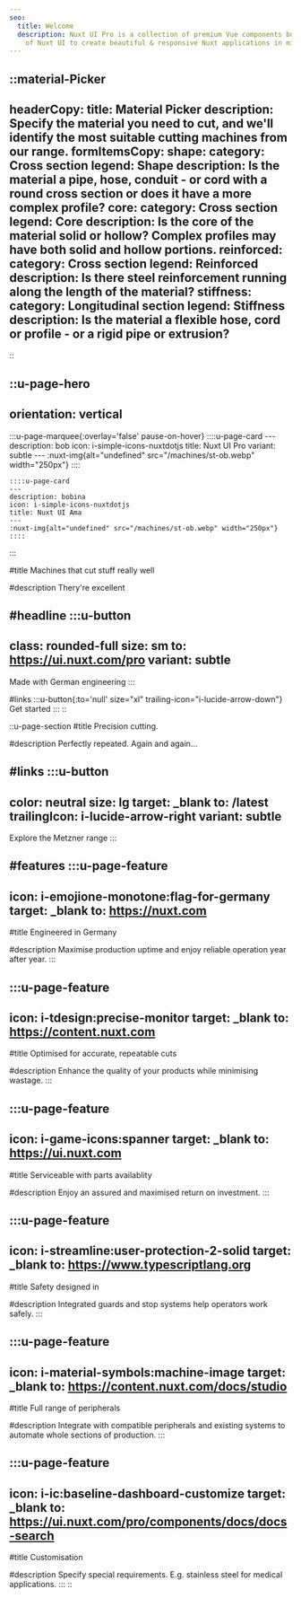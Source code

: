 ```yaml
---
seo:
  title: Welcome
  description: Nuxt UI Pro is a collection of premium Vue components built on top
    of Nuxt UI to create beautiful & responsive Nuxt applications in minutes.
---
```


::material-Picker
---
headerCopy:
  title: Material Picker
  description: Specify the material you need to cut, and we'll identify the most suitable cutting machines from our range.
formItemsCopy:
  shape:
    category: Cross section
    legend: Shape
    description: Is the material a pipe, hose, conduit - or cord with a round cross section or does it have a more complex profile?
  core:
    category: Cross section
    legend: Core
    description: Is the core of the material solid or hollow? Complex profiles may have both solid and hollow portions.
  reinforced:
    category: Cross section
    legend: Reinforced
    description: Is there steel reinforcement running along the length of the material?
  stiffness:
    category: Longitudinal section
    legend: Stiffness
    description: Is the material a flexible hose, cord or profile - or a rigid pipe or extrusion?
---
::

::u-page-hero
---
orientation: vertical
---
  :::u-page-marquee{:overlay='false' pause-on-hover}
    ::::u-page-card
    ---
    description: bob
    icon: i-simple-icons-nuxtdotjs
    title: Nuxt UI Pro
    variant: subtle
    ---
    :nuxt-img{alt="undefined" src="/machines/st-ob.webp" width="250px"}
    ::::
  
    ::::u-page-card
    ---
    description: bobina
    icon: i-simple-icons-nuxtdotjs
    title: Nuxt UI Ama
    ---
    :nuxt-img{alt="undefined" src="/machines/st-ob.webp" width="250px"}
    ::::
  :::

#title
Machines that cut stuff really well

#description
Thery're excellent

#headline
  :::u-button
  ---
  class: rounded-full
  size: sm
  to: https://ui.nuxt.com/pro
  variant: subtle
  ---
  Made with German engineering
  :::

#links
  :::u-button{:to='null' size="xl" trailing-icon="i-lucide-arrow-down"}
  Get started
  :::
::

::u-page-section
#title
Precision cutting.

#description
Perfectly repeated. Again and again…

#links
  :::u-button
  ---
  color: neutral
  size: lg
  target: _blank
  to: /latest
  trailingIcon: i-lucide-arrow-right
  variant: subtle
  ---
  Explore the Metzner range
  :::

#features
  :::u-page-feature
  ---
  icon: i-emojione-monotone:flag-for-germany
  target: _blank
  to: https://nuxt.com
  ---
  #title
  Engineered in Germany
  
  #description
  Maximise production uptime and enjoy reliable operation year after year.
  :::

  :::u-page-feature
  ---
  icon: i-tdesign:precise-monitor
  target: _blank
  to: https://content.nuxt.com
  ---
  #title
  Optimised for accurate, repeatable cuts
  
  #description
  Enhance the quality of your products while minimising wastage.
  :::

  :::u-page-feature
  ---
  icon: i-game-icons:spanner
  target: _blank
  to: https://ui.nuxt.com
  ---
  #title
  Serviceable with parts availablity
  
  #description
  Enjoy an assured and maximised return on investment.
  :::

  :::u-page-feature
  ---
  icon: i-streamline:user-protection-2-solid
  target: _blank
  to: https://www.typescriptlang.org
  ---
  #title
  Safety designed in
  
  #description
  Integrated guards and stop systems help operators work safely.
  :::

  :::u-page-feature
  ---
  icon: i-material-symbols:machine-image
  target: _blank
  to: https://content.nuxt.com/docs/studio
  ---
  #title
  Full range of peripherals
  
  #description
  Integrate with compatible peripherals and existing systems to automate whole sections of production.
  :::

  :::u-page-feature
  ---
  icon: i-ic:baseline-dashboard-customize
  target: _blank
  to: https://ui.nuxt.com/pro/components/docs/docs-search
  ---
  #title
  Customisation
  
  #description
  Specify special requirements. E.g. stainless steel for medical applications.
  :::
::

